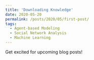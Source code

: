 ```yaml
---
title: 'Downloading Knowledge'
date: 2020-05-20
permalink: /posts/2020/05/first-post/
tags:
  - Agent-based Modeling
  - Social Network Analysis
  - Machine Learning
---
```


Get excited for upcoming blog posts!

<!--
Headings are cool
======

You can have many headings
======

Aren't headings cool?
------

This post will show up by default. To disable scheduling of future posts, edit `config.yml` and set `future: false`. 
-->
